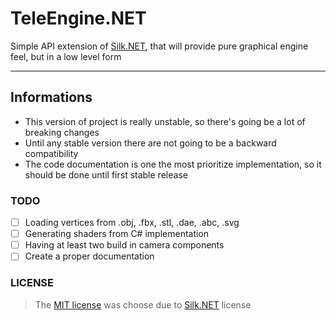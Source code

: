 # TeleEngine.NET
Simple API extension of [Silk.NET](https://github.com/dotnet/Silk.NET), that will provide pure graphical engine feel, but
in a low level form

---
## Informations
- This version of project is really unstable, so there's going be a lot of breaking changes
- Until any stable version there are not going to be a backward compatibility
- The code documentation is one the most prioritize implementation, so it should be done until first stable release

### TODO
- [ ] Loading vertices from .obj, .fbx, .stl, .dae, .abc, .svg
- [ ] Generating shaders from C# implementation
- [ ] Having at least two build in camera components
- [ ] Create a proper documentation

### LICENSE
> The [MIT license](https://github.com/TeleApplications/TeleEngine.NET/blob/master/LICENSE.txt) was choose due to [Silk.NET](https://github.com/dotnet/Silk.NET) license 
